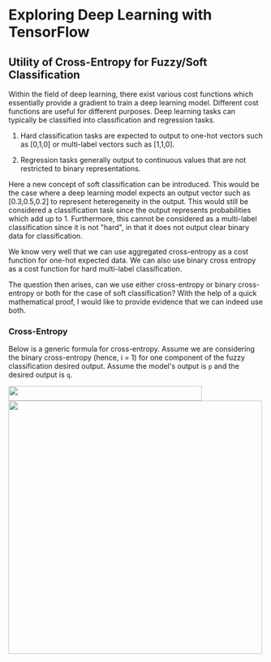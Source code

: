 # Exploring Deep Learning with TensorFlow

## Utility of Cross-Entropy for Fuzzy/Soft Classification

Within the field of deep learning, there exist various cost functions which essentially provide a gradient to train a deep learning model. Different cost functions are useful for different purposes. Deep learning tasks can typically be classified into classification and regression tasks.

1. Hard classification tasks are expected to output to one-hot vectors such as [0,1,0] or multi-label vectors such as [1,1,0].

2. Regression tasks generally output to continuous values that are not restricted to binary representations.

Here a new concept of soft classification can be introduced. This would be the case where a deep learning model expects an output vector such as [0.3,0.5,0.2] to represent heteregeneity in the output. This would still be considered a classification task since the output represents probabilities which add up to 1. Furthermore, this cannot be considered as a multi-label classification since it is not "hard", in that it does not output clear binary data for classification.

We know very well that we can use aggregated cross-entropy as a cost function for one-hot expected data. We can also use binary cross entropy as a cost function for hard multi-label classification.

The question then arises, can we use either cross-entropy or binary cross-entropy or both for the case of soft classification? With the help of a quick mathematical proof, I would like to provide evidence that we can indeed use both.

### Cross-Entropy

Below is a generic formula for cross-entropy. Assume we are considering the binary cross-entropy (hence, i = 1) for one component of the fuzzy classification desired output. Assume the model's output is `p` and the desired output is `q`.

<img src="https://github.com/AtreyaSh/deepUnlearning/blob/master/svgs/e3c4673e033ff4bb7b53f7aeb73a9d07.svg" align=middle width=380.55484499999994pt height=28.926810000000007pt/>

<img src= "/crossEntropy.gif" width = 500>
